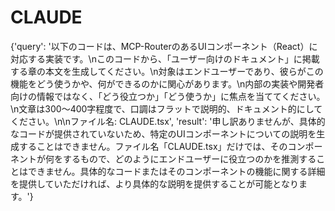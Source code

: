 # CLAUDE

{'query': '以下のコードは、MCP-RouterのあるUIコンポーネント（React）に対応する実装です。\nこのコードから、「ユーザー向けのドキュメント」に掲載する章の本文を生成してください。\n対象はエンドユーザーであり、彼らがこの機能をどう使うかや、何ができるのかに関心があります。\n内部の実装や開発者向けの情報ではなく、「どう役立つか」「どう使うか」に焦点を当ててください。\n文章は300〜400字程度で、口調はフラットで説明的、ドキュメント的にしてください。\n\nファイル名: CLAUDE.tsx', 'result': '申し訳ありませんが、具体的なコードが提供されていないため、特定のUIコンポーネントについての説明を生成することはできません。ファイル名「CLAUDE.tsx」だけでは、そのコンポーネントが何をするもので、どのようにエンドユーザーに役立つのかを推測することはできません。具体的なコードまたはそのコンポーネントの機能に関する詳細を提供していただければ、より具体的な説明を提供することが可能となります。'}